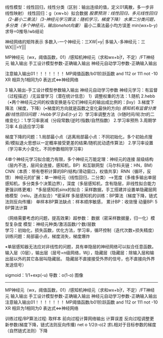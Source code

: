 线性模型：线性回归，线性分类（区别：输出连续的值，定义01离散，多一步非线性映射）
线性回归：g（xw+b）拟合数据
*股票预测：线性回归，多元线性回归（2-最小二乘法）（3-神经元学习算法：随机学习，梯度下降）*
*水果二分类问题，多分类（多个神经元，输出onehot向量）*
最小二乘法最小均方误差 min(wx+b-y)求导=0推导/wb结论


神经网络的矩阵表示
多数入-一个神经元：三XW|=y|
多输入-多神经元：三WX|||=Y|||

MP神经元（wx，阈值函数，01）/感知机神经元（求和wx+b|f，不定）/FT神经元
输入输出
手工设计模型参数-正确输入输出
神经元自动学习参数-正确输入输出

注意输入输出01！！！！！！！
MP阈值函数/b01阶跃函数
and 112
or 111 
not -10
XR 相异为1相同为0 表达式<=>神经网络


3
输入输出-手工设计模型参数输入输出
神经元自动学习参数
神经元学习：有监督（过程描述）/无监督学习（潜在统计信息）
1）调整权重的方法：1.随机 2.hebb（•两个神经元之间的权值变换是与它们神经元的输出成比例的：βxy）3.梯度下降法（梯度，下降）(•梯度的方向就是函数之变化最快的方向)
*感知机有监督分类器/线性回归问题：Hebb学习 βxE(t-y)*
2）学习率调整方法（lr随时间/轮次t的二维变化）：1.学习率衰减（分段常数/逆时/指数/自然指数） 2.学习率预热 3.周期学习率 4.自适应学习率

梯度下降的问题：1.局部最小点（逃离局部最小点：不同初始化，多个初始点搜索/模拟退火思想以一定概率接受更差的结果/随机扰动遗传算法） 2.学习率设置（学习率大小变化，不同参数相同学习率）

4单个神经元学习拟合能力有限，多个神经元万能定理：神经元的连接
层级结构（层内不连，层间全连接，感知机，BP）和互联网型（马尔科夫链：HN，BM）
CNN（本质：带有卷积计算的BP/结构/滑动窗口，权值共享）RNN（循环，反馈）
神经元的扩展：单一神经元（线性回归，二分类）-->宽度（多维多输出单层感知机，多分类多个决策边界），深度（多层感知机，含有隐层，非线性拟合能力更强训练更难）
*多层感知机sinx的拟合：采样数据，手工搭建并设置单隐藏层网络模型（relu，逐点拟合）*密采样
多层感知机的训练：BP算法（梯度下降，链式法则反向传播）
单样本BP算法缺点：样本顺序敏感，
累计BP：收敛慢
动量BP:
5
BP算法计算 


（网络需要考虑的问题，提高效果）超参数：
数据（密采样数据量，归一化）模型复杂度
模型：神经元种类/激活函数/个数/层数  
学习：初始化，损失函数，优化方法，学习率，循环控制（迭代次数+损失精度）
训练问题：局部最小点，梯度消失，梯度爆炸

•单层感知器无法应对非线性的问题，具有单隐层的神经网络可以拟合任意函数。
输入层（0层），输出层（层号=n级网络，Wj），隐藏层（隐藏层：除输入层和输出层以外的其它各层叫隐藏层。 隐藏层不直接接受外界的信号，也不直接向外界发送信号）

sigmoid：1/1+exp(-u) 导数：o(1-o) 图像


----------------------------------------------------------------------

MP神经元（wx，阈值函数，01）/感知机神经元（求和wx+b|f，不定）/FT神经元
输入输出
手工设计模型参数-正确输入输出
神经元自动学习参数-正确输入输出
注意输入输出01！！！！！！！
MP阈值函数/b01阶跃函数
and 112
or 111 
not -10
XR 相异为1相同为0 表达式<=>神经网络

训练过程/BP算法过程:
取样本
前向过程计算网络输出
计算误差
反向过程调整更新参数(梯度下降，链式法则反向传播)
net o 1/2(t-o)2
求L相对于目标参数的梯度（自然链式法则）下降
